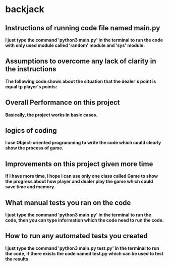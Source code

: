 # backjack
## Instructions of running code file named main.py
**I just type the command 'python3 main.py' in the terminal to run the code with only used module called 'random' module and 'sys' module.**

## Assumptions to overcome any lack of clarity in the instructions 
**The following code shows about the situation that the dealer's point is equal tp player's points:**

 	

## Overall Performance on this project
**Basically, the project works in basic cases.**

## logics of coding 
**I use Object-oriented programming to write the code which could clearly show the process of game.**


## Improvements on this project given more time 
**If I have more time, I hope I can use only one class called Game to show the progress about how player and dealer play the game which could save time and memory.**

## What manual tests you ran on the code
**I just type the command 'python3 main.py' in the terminal to run the code, then you can type information which the code need to run the code.**
 
## How to run any automated tests you created
**I just type the command 'python3 main.py test.py' in the terminal to run the code, if there exists the code named test.py which can be used to test the results.**
